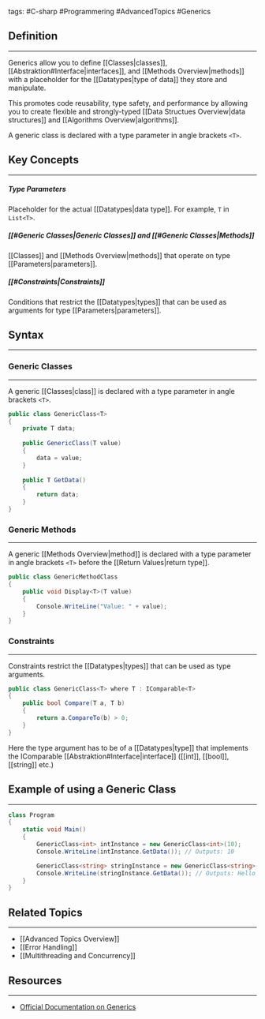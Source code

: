 tags: #C-sharp #Programmering #AdvancedTopics #Generics

## Definition 
---
Generics allow you to define [[Classes|classes]], [[Abstraktion#Interface|interfaces]], and [[Methods Overview|methods]] with a placeholder for the [[Datatypes|type of data]] they store and manipulate. 

This promotes code reusability, type safety, and performance by allowing you to create flexible and strongly-typed [[Data Structues Overview|data structures]] and [[Algorithms Overview|algorithms]].

A generic class is declared with a type parameter in angle brackets `<T>`.


## Key Concepts
---
##### Type Parameters
 Placeholder for the actual [[Datatypes|data type]]. For example, `T` in `List<T>`. 

##### [[#Generic Classes|Generic Classes]] and [[#Generic Classes|Methods]]
[[Classes]] and [[Methods Overview|methods]] that operate on type [[Parameters|parameters]]. 

##### [[#Constraints|Constraints]]
Conditions that restrict the [[Datatypes|types]] that can be used as arguments for type [[Parameters|parameters]].



## Syntax
---
### Generic Classes
---
A generic [[Classes|class]] is declared with a type parameter in angle brackets `<T>`.
```csharp
public class GenericClass<T> 
{ 
	private T data; 
	
	public GenericClass(T value) 
	{ 
		data = value; 
	} 
	
	public T GetData() 
	{ 
		return data; 
	} 
}
```

### Generic Methods
---
A generic [[Methods Overview|method]] is declared with a type parameter in angle brackets `<T>` before the [[Return Values|return type]].
```csharp
public class GenericMethodClass
{
    public void Display<T>(T value)
    {
        Console.WriteLine("Value: " + value);
    }
}
```

### Constraints
---
Constraints restrict the [[Datatypes|types]] that can be used as type arguments.
```csharp
public class GenericClass<T> where T : IComparable<T>
{
    public bool Compare(T a, T b)
    {
        return a.CompareTo(b) > 0;
    }
}
```

Here the type argument has to be of a [[Datatypes|type]] that implements the IComparable [[Abstraktion#Interface|interface]] ([[int]], [[bool]], [[string]] etc.)

## Example of using a Generic Class
---
```csharp
class Program
{
    static void Main()
    {
        GenericClass<int> intInstance = new GenericClass<int>(10);
        Console.WriteLine(intInstance.GetData()); // Outputs: 10

        GenericClass<string> stringInstance = new GenericClass<string>("Hello");
        Console.WriteLine(stringInstance.GetData()); // Outputs: Hello
    }
}
```

## Related Topics
---
- [[Advanced Topics Overview]]
- [[Error Handling]]
- [[Multithreading and Concurrency]]

## Resources
---
- [Official Documentation on Generics](https://learn.microsoft.com/en-us/dotnet/csharp/fundamentals/types/generics)